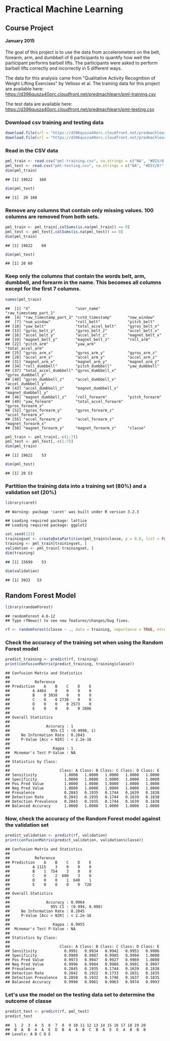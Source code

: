 
# Practical Machine Learning
## Course Project
#### January 2015

The goal of this project is to use the data from accelerometers on the belt, forearm, arm, and dumbbell of 6 participants to quantify how well the participant performs barbell lifts. The participants were asked to perform barbell lifts correctly and incorrectly in 5 different ways. 

The data for this analysis came from "Qualitative Activity Recognition of Weight Lifting Exercises" by Velloso et al. The training data for this project are available here:
https://d396qusza40orc.cloudfront.net/predmachlearn/pml-training.csv

The test data are available here:
https://d396qusza40orc.cloudfront.net/predmachlearn/pml-testing.csv


### Download csv training and testing data

```r
download.file(url = "https://d396qusza40orc.cloudfront.net/predmachlearn/pml-training.csv", destfile = "pml-training.csv")
download.file(url = "https://d396qusza40orc.cloudfront.net/predmachlearn/pml-testing.csv", destfile = "pml-testing.csv")
```

### Read in the CSV data

```r
pml_train <- read.csv("pml-training.csv", na.strings = c("NA", "#DIV/0!", ""))
pml_test <- read.csv("pml-testing.csv", na.strings = c("NA", "#DIV/0!", ""))
dim(pml_train)
```

```
## [1] 19622   160
```

```r
dim(pml_test)
```

```
## [1]  20 160
```

### Remove any columns that contain only missing values. 100 columns are removed from both sets.

```r
pml_train <- pml_train[,colSums(is.na(pml_train)) == 0]
pml_test <- pml_test[,colSums(is.na(pml_test)) == 0]
dim(pml_train)
```

```
## [1] 19622    60
```

```r
dim(pml_test)
```

```
## [1] 20 60
```

### Keep only the columns that contain the words belt, arm, dumbbell, and forearm in the name. This becomes all columns except for the first 7 columns.

```r
names(pml_train)
```

```
##  [1] "X"                    "user_name"            "raw_timestamp_part_1"
##  [4] "raw_timestamp_part_2" "cvtd_timestamp"       "new_window"          
##  [7] "num_window"           "roll_belt"            "pitch_belt"          
## [10] "yaw_belt"             "total_accel_belt"     "gyros_belt_x"        
## [13] "gyros_belt_y"         "gyros_belt_z"         "accel_belt_x"        
## [16] "accel_belt_y"         "accel_belt_z"         "magnet_belt_x"       
## [19] "magnet_belt_y"        "magnet_belt_z"        "roll_arm"            
## [22] "pitch_arm"            "yaw_arm"              "total_accel_arm"     
## [25] "gyros_arm_x"          "gyros_arm_y"          "gyros_arm_z"         
## [28] "accel_arm_x"          "accel_arm_y"          "accel_arm_z"         
## [31] "magnet_arm_x"         "magnet_arm_y"         "magnet_arm_z"        
## [34] "roll_dumbbell"        "pitch_dumbbell"       "yaw_dumbbell"        
## [37] "total_accel_dumbbell" "gyros_dumbbell_x"     "gyros_dumbbell_y"    
## [40] "gyros_dumbbell_z"     "accel_dumbbell_x"     "accel_dumbbell_y"    
## [43] "accel_dumbbell_z"     "magnet_dumbbell_x"    "magnet_dumbbell_y"   
## [46] "magnet_dumbbell_z"    "roll_forearm"         "pitch_forearm"       
## [49] "yaw_forearm"          "total_accel_forearm"  "gyros_forearm_x"     
## [52] "gyros_forearm_y"      "gyros_forearm_z"      "accel_forearm_x"     
## [55] "accel_forearm_y"      "accel_forearm_z"      "magnet_forearm_x"    
## [58] "magnet_forearm_y"     "magnet_forearm_z"     "classe"
```

```r
pml_train <- pml_train[,-c(1:7)]
pml_test <- pml_test[,-c(1:7)]
dim(pml_train)
```

```
## [1] 19622    53
```

```r
dim(pml_test)
```

```
## [1] 20 53
```

### Partition the training data into a training set (80%) and a validation set (20%)

```r
library(caret)
```

```
## Warning: package 'caret' was built under R version 3.2.3
```

```
## Loading required package: lattice
## Loading required package: ggplot2
```

```r
set.seed(123)
trainingset <- createDataPartition(pml_train$classe, p = 0.8, list = FALSE)
training <- pml_train[trainingset, ]
validation <- pml_train[-trainingset, ]
dim(training)
```

```
## [1] 15699    53
```

```r
dim(validation)
```

```
## [1] 3923   53
```


## Random Forest Model

```r
library(randomForest)
```

```
## randomForest 4.6-12
## Type rfNews() to see new features/changes/bug fixes.
```

```r
rf <- randomForest(classe ~ ., data = training, importance = TRUE, ntrees = 5)
```

### Check the accuracy of the training set when using the Random Forest model

```r
predict_training <- predict(rf, training)
print(confusionMatrix(predict_training, training$classe))
```

```
## Confusion Matrix and Statistics
## 
##           Reference
## Prediction    A    B    C    D    E
##          A 4464    0    0    0    0
##          B    0 3038    0    0    0
##          C    0    0 2738    0    0
##          D    0    0    0 2573    0
##          E    0    0    0    0 2886
## 
## Overall Statistics
##                                      
##                Accuracy : 1          
##                  95% CI : (0.9998, 1)
##     No Information Rate : 0.2843     
##     P-Value [Acc > NIR] : < 2.2e-16  
##                                      
##                   Kappa : 1          
##  Mcnemar's Test P-Value : NA         
## 
## Statistics by Class:
## 
##                      Class: A Class: B Class: C Class: D Class: E
## Sensitivity            1.0000   1.0000   1.0000   1.0000   1.0000
## Specificity            1.0000   1.0000   1.0000   1.0000   1.0000
## Pos Pred Value         1.0000   1.0000   1.0000   1.0000   1.0000
## Neg Pred Value         1.0000   1.0000   1.0000   1.0000   1.0000
## Prevalence             0.2843   0.1935   0.1744   0.1639   0.1838
## Detection Rate         0.2843   0.1935   0.1744   0.1639   0.1838
## Detection Prevalence   0.2843   0.1935   0.1744   0.1639   0.1838
## Balanced Accuracy      1.0000   1.0000   1.0000   1.0000   1.0000
```

### Now, check the accuracy of the Random Forest model against the validation set

```r
predict_validation <- predict(rf, validation)
print(confusionMatrix(predict_validation, validation$classe))
```

```
## Confusion Matrix and Statistics
## 
##           Reference
## Prediction    A    B    C    D    E
##          A 1115    3    0    0    0
##          B    1  754    3    0    0
##          C    0    2  680    3    0
##          D    0    0    1  640    1
##          E    0    0    0    0  720
## 
## Overall Statistics
##                                         
##                Accuracy : 0.9964        
##                  95% CI : (0.994, 0.998)
##     No Information Rate : 0.2845        
##     P-Value [Acc > NIR] : < 2.2e-16     
##                                         
##                   Kappa : 0.9955        
##  Mcnemar's Test P-Value : NA            
## 
## Statistics by Class:
## 
##                      Class: A Class: B Class: C Class: D Class: E
## Sensitivity            0.9991   0.9934   0.9942   0.9953   0.9986
## Specificity            0.9989   0.9987   0.9985   0.9994   1.0000
## Pos Pred Value         0.9973   0.9947   0.9927   0.9969   1.0000
## Neg Pred Value         0.9996   0.9984   0.9988   0.9991   0.9997
## Prevalence             0.2845   0.1935   0.1744   0.1639   0.1838
## Detection Rate         0.2842   0.1922   0.1733   0.1631   0.1835
## Detection Prevalence   0.2850   0.1932   0.1746   0.1637   0.1835
## Balanced Accuracy      0.9990   0.9961   0.9963   0.9974   0.9993
```



### Let's use the model on the testing data set to determine the outcome of classe

```r
predict_test <- predict(rf, pml_test)
predict_test
```

```
##  1  2  3  4  5  6  7  8  9 10 11 12 13 14 15 16 17 18 19 20 
##  B  A  B  A  A  E  D  B  A  A  B  C  B  A  E  E  A  B  B  B 
## Levels: A B C D E
```
